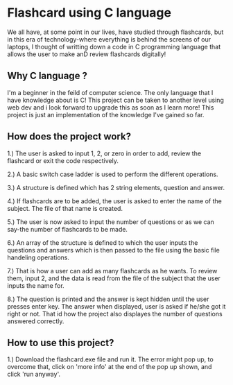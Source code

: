 # Flashcard using C language
We all have, at some point in our lives, have studied through flashcards, but in this era of technology-where everything is behind the screens of our laptops, I thought of writting down a code in C programming language that allows the user to make anD review flashcards digitally! 
## Why C language ?
I'm a beginner in the feild of computer science. The only language that I have knowledge about is C! This project can be taken to another level using web dev and i look forward to upgrade this as soon as I learn more! This project is just an implementation of the knowledge I've gained so far.
## How does the project work?
1.) The user is asked to input 1, 2, or zero in order to add, review the flashcard or exit the code respectively.

2.) A basic switch case ladder is used to perform the different operations.

3.) A structure is defined which has 2 string elements, question and answer.

4.) If flashcards are to be added, the user is asked to enter the name of the subject. The file of that name is created. 

5.) The user is now asked to input the number of questions or as we can say-the number of flashcards to be made.

6.) An array of the structure is defined to which the user inputs the questions and answers which is then passed to the file using the basic file handeling operations.

7.) That is how a user can add as many flashcards as he wants. To review them, input 2, and the data is read from the file of the subject that the user inputs the name for.

8.) The question is printed and the answer is kept hidden until the user presses enter key. The answer when displayed, user is asked if he/she got it right or not. That id how the project also displayes the number of questions answered correctly.

## How to use this project?
1.) Download the flashcard.exe file and run it. The error might pop up, to overcome that, click on 'more info' at the end of the pop up shown, and click 'run anyway'. 
